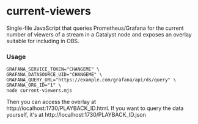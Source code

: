 # current-viewers

Single-file JavaScript that queries Prometheus/Grafana for the current number of
viewers of a stream in a Catalyst node and exposes an overlay suitable for
including in OBS.

### Usage

```
GRAFANA_SERVICE_TOKEN="CHANGEME" \
GRAFANA_DATASOURCE_UID="CHANGEME" \
GRAFANA_QUERY_URL="https://example.com/grafana/api/ds/query" \
GRAFANA_ORG_ID="1" \
node current-viewers.mjs
```

Then you can access the overlay at http://localhost:1730/PLAYBACK_ID.html. If
you want to query the data yourself, it's at
http://localhost:1730/PLAYBACK_ID.json
